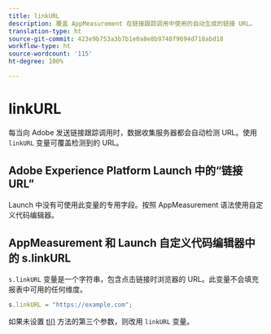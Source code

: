 ```yaml
---
title: linkURL
description: 覆盖 AppMeasurement 在链接跟踪调用中使用的自动生成的链接 URL。
translation-type: ht
source-git-commit: 423e9b753a3b7b1e0a8e8b9748f9694d718abd18
workflow-type: ht
source-wordcount: '115'
ht-degree: 100%

---
```



# linkURL

每当向 Adobe 发送链接跟踪调用时，数据收集服务器都会自动检测 URL。使用 `linkURL` 变量可覆盖检测到的 URL。

## Adobe Experience Platform Launch 中的“链接 URL”

Launch 中没有可使用此变量的专用字段。按照 AppMeasurement 语法使用自定义代码编辑器。

## AppMeasurement 和 Launch 自定义代码编辑器中的 s.linkURL

`s.linkURL` 变量是一个字符串，包含点击链接时浏览器的 URL。此变量不会填充报表中可用的任何维度。

```js
s.linkURL = "https://example.com";
```

如果未设置 [tl()](../functions/tl-method.md) 方法的第三个参数，则改用 `linkURL` 变量。
